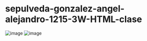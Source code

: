 # sepulveda-gonzalez-angel-alejandro-1215-3W-HTML-clase
![image](https://github.com/user-attachments/assets/29da97aa-b57a-49a1-bef2-2c2b8fab30b9)
![image](https://github.com/user-attachments/assets/b6bdd6f1-8ae1-4e8d-b7b3-e6f293c6e7ec)

